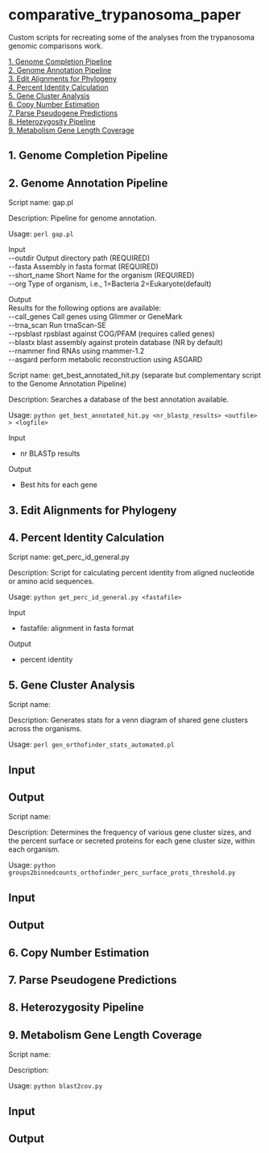 # comparative_trypanosoma_paper
Custom scripts for recreating some of the analyses from the trypanosoma genomic comparisons work.

[1. Genome Completion Pipeline](#1-genome-completion-pipeline)  
[2. Genome Annotation Pipeline](#2-genome-annotation-pipeline)  
[3. Edit Alignments for Phylogeny](#3-edit-alignments-for-phylogeny)  
[4. Percent Identity Calculation](#4-percent-identity-calculation)  
[5. Gene Cluster Analysis](#5-gene-cluster-analysis)  
[6. Copy Number Estimation](#6-copy-number-estimation)  
[7. Parse Pseudogene Predictions](#7-parse-pseudogene-predictions)  
[8. Heterozygosity Pipeline](#8-heterozygosity-pipeline)  
[9. Metabolism Gene Length Coverage](#9-metabolism-gene-length-coverage)  

## 1. Genome Completion Pipeline
## 2. Genome Annotation Pipeline

Script name: gap.pl

Description: Pipeline for genome annotation.

Usage: `perl gap.pl`

Input  
--outdir         Output directory path (REQUIRED)  
--fasta          Assembly in fasta format (REQUIRED)  
--short_name     Short Name for the organism (REQUIRED)  
--org            Type of organism, i.e., 1=Bacteria 2=Eukaryote(default)  

Output  
Results for the following options are available:  
--call_genes     Call genes using Glimmer or GeneMark  
--trna_scan      Run trnaScan-SE  
--rpsblast       rpsblast against COG/PFAM (requires called genes)  
--blastx         blast assembly against protein database (NR by default)  
--rnammer        find RNAs using rnammer-1.2  
--asgard         perform metabolic reconstruction using ASGARD  

Script name: get_best_annotated_hit.py (separate but complementary script to the Genome Annotation Pipeline)

Description: Searches a database of the best annotation available.

Usage: `python get_best_annotated_hit.py <nr_blastp_results> <outfile> > <logfile>`

Input  
- nr BLASTp results

Output  
- Best hits for each gene

## 3. Edit Alignments for Phylogeny
## 4. Percent Identity Calculation

Script name: get_perc_id_general.py

Description: Script for calculating percent identity from aligned nucleotide or amino acid sequences.

Usage: `python get_perc_id_general.py <fastafile>`

Input  
- fastafile: alignment in fasta format

Output  
- percent identity

## 5. Gene Cluster Analysis

Script name: 

Description: Generates stats for a venn diagram of shared gene clusters across the organisms.

Usage: `perl gen_orthofinder_stats_automated.pl`

Input  
- 

Output  
- 

Script name: 

Description: Determines the frequency of various gene cluster sizes, and the percent surface or secreted proteins for each gene cluster size, within each organism.

Usage: `python groups2binnedcounts_orthofinder_perc_surface_prots_threshold.py`

Input  
- 

Output  
- 

## 6. Copy Number Estimation

## 7. Parse Pseudogene Predictions

## 8. Heterozygosity Pipeline

## 9. Metabolism Gene Length Coverage

Script name: 

Description: 

Usage: `python blast2cov.py`

Input  
- 

Output  
- 


